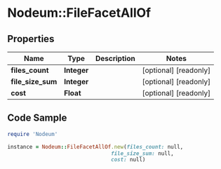 # Nodeum::FileFacetAllOf

## Properties

Name | Type | Description | Notes
------------ | ------------- | ------------- | -------------
**files_count** | **Integer** |  | [optional] [readonly] 
**file_size_sum** | **Integer** |  | [optional] [readonly] 
**cost** | **Float** |  | [optional] [readonly] 

## Code Sample

```ruby
require 'Nodeum'

instance = Nodeum::FileFacetAllOf.new(files_count: null,
                                 file_size_sum: null,
                                 cost: null)
```



